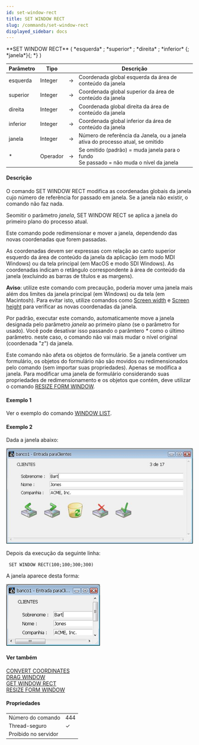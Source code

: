 ```yaml
---
id: set-window-rect
title: SET WINDOW RECT
slug: /commands/set-window-rect
displayed_sidebar: docs
---
```


<!--REF #_command_.SET WINDOW RECT.Syntax-->**SET WINDOW RECT** ( *esquerda* ; *superior* ; *direita* ; *inferior* {; *janela*}{; *} )<!-- END REF-->
<!--REF #_command_.SET WINDOW RECT.Params-->
| Parâmetro | Tipo |  | Descrição |
| --- | --- | --- | --- |
| esquerda | Integer | &#8594;  | Coordenada global esquerda da área de conteúdo da janela |
| superior | Integer | &#8594;  | Coordenada global superior da área de conteúdo da janela |
| direita | Integer | &#8594;  | Coordenada global direita da área de conteúdo da janela |
| inferior | Integer | &#8594;  | Coordenada global inferior da área de conteúdo da janela |
| janela | Integer | &#8594;  | Número de referência da Janela, ou a janela ativa do processo atual, se omitido |
| * | Operador | &#8594;  | Se omitido (padrão) = muda janela para o fundo<br/>Se passado = não muda o nível da janela |

<!-- END REF-->

#### Descrição 

<!--REF #_command_.SET WINDOW RECT.Summary-->O comando SET WINDOW RECT modifica as coordenadas globais da janela cujo número de referência for passado em janela.<!-- END REF--> Se a janela não existir, o comando não faz nada.  

Seomitir o parâmetro *janela*, SET WINDOW RECT se aplica a janela do primeiro plano do processo atual. 

Este comando pode redimensionar e mover a janela, dependendo das novas coordenadas que forem passadas.  
  
As coordenadas devem ser expressas com relação ao canto superior esquerdo da área de conteúdo da janela da aplicação (em modo MDI Windows) ou da tela principal (em MacOS e modo SDI Windows). As coordenadas indicam o retângulo correspondente à área de conteúdo da janela (excluindo as barras de títulos e as margens).

**Aviso**: utilize este comando com precaução, poderia mover uma janela mais além dos limites da janela principal (em Windows) ou da tela (em Macintosh). Para evitar isto, utilize comandos como [Screen width](screen-width.md) e [Screen height](screen-height.md) para verificar as novas coordenadas da janela.  
  
Por padrão, executar este comando, automaticamente move a janela designada pelo parâmetro *janela* ao primeiro plano (se o parâmetro for usado). Você pode desativar isso passando o parâmtero *\** como o último parâmetro. neste caso, o comando não vai mais mudar o nível original (coordenada "z") da janela.  
  
Este comando não afeta os objetos de formulário. Se a janela contiver um formulário, os objetos do formulário não são movidos ou redimensionados pelo comando (sem importar suas propriedades). Apenas se modifica a janela. Para modificar uma janela de formulário considerando suas propriedades de redimensionamento e os objetos que contém, deve utilizar o comando [RESIZE FORM WINDOW](resize-form-window.md).

#### Exemplo 1 

Ver o exemplo do comando [WINDOW LIST](window-list.md).

#### Exemplo 2 

Dada a janela abaixo: 

![](../assets/en/commands/pict832309.pt.png)

Depois da execução da seguinte linha:

```4d
 SET WINDOW RECT(100;100;300;300)
```

A janela aparece desta forma:

![](../assets/en/commands/pict832313.pt.png)

#### Ver também 

[CONVERT COORDINATES](convert-coordinates.md)  
[DRAG WINDOW](drag-window.md)  
[GET WINDOW RECT](get-window-rect.md)  
[RESIZE FORM WINDOW](resize-form-window.md)  

#### Propriedades
|  |  |
| --- | --- |
| Número do comando | 444 |
| Thread-seguro | &check; |
| Proibido no servidor ||


